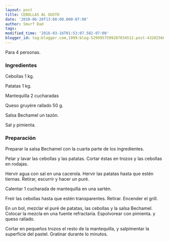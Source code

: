 ```yaml
---
layout: post
title: CEBOLLAS AL GUSTO
date: '2010-06-20T13:00:00.000-07:00'
author: Smurf Dad
tags: 
modified_time: '2016-03-16T01:53:07.582-07:00'
blogger_id: tag:blogger.com,1999:blog-5299957599287034512.post-4320256671652529650
---
```


Para 4 personas.

<h3>Ingredientes</h3>

Cebollas 1 kg.

Patatas 1 kg.

Mantequilla 2 cucharadas

Queso gruyére rallado 50 g.

Salsa Bechamel un tazón.

Sal y pimienta.

<h3>Preparación</h3>

Preparar la salsa Bechamel con la cuarta parte de los ingredientes.

Pelar y lavar las cebollas y las patatas. Cortar éstas en trozos y las cebollas en rodajas.

Hervir agua con sal en una cacerola. Hervir las patatas hasta que estén tiernas. Retirar, escurrir y hacer un puré.

Calentar 1 cucharada de mantequilla en una sartén.

Freír las cebollas hasta que estén transparentes. Retirar. Encender el grill.

En un bol, mezclar el puré de patatas, las cebollas y la salsa Bechamel. Colocar la mezcla en una fuente refractaria. Espolvorear con pimienta. y queso rallado.

Cortar en pequeños trozos el resto de la mantequilla, y salpimentar la superficie del pastel. Gratinar durante lo minutos.


